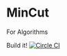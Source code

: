 # MinCut
For Algorithms

Build it!
[![Circle CI](https://circleci.com/gh/saberprivateer/MinCut.svg?style=svg)](https://circleci.com/gh/saberprivateer/MinCut)
